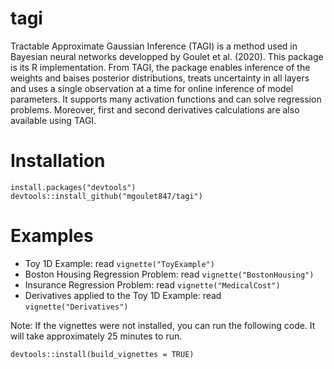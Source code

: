 # tagi
Tractable Approximate Gaussian Inference (TAGI) is a method used in Bayesian neural networks developped by Goulet et al. (2020). This package is its R implementation. From TAGI, the package enables inference of the weights and baises posterior distributions, treats uncertainty in all layers and uses a single observation at a time for online inference of model parameters. It supports many activation functions and can solve regression problems. Moreover, first and second derivatives calculations are also available using TAGI.

# Installation

```{r}
install.packages("devtools")
devtools::install_github("mgoulet847/tagi")
```

# Examples
- Toy 1D Example: read ```vignette("ToyExample")```
- Boston Housing Regression Problem: read ```vignette("BostonHousing")```
- Insurance Regression Problem: read ```vignette("MedicalCost")```
- Derivatives applied to the Toy 1D Example: read ```vignette("Derivatives")```

Note: If the vignettes were not installed, you can run the following code. It will take approximately 25 minutes to run.
```{r}
devtools::install(build_vignettes = TRUE)
```
